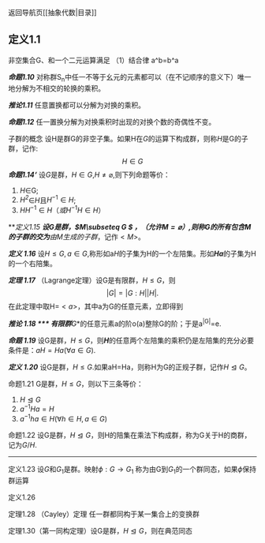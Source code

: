 返回导航页[[抽象代数|目录]]
## 定义1.1

非空集合G、和一个二元运算满足
（1）结合律 a^b=b^a 



***命题1.10*** 对称群S<sub>n</sub>中任一不等于幺元的元素都可以（在不记顺序的意义下）唯一地分解为不相交的轮换的乘积。

***推论1.11*** 任意置换都可以分解为对换的乘积。

***命题1.12*** 任一置换分解为对换乘积时出现的对换个数的奇偶性不变。

子群的概念
设H是群G的非空子集。如果H在*G*的运算下构成群，则称*H*是G的子群，记作:$$H\in G$$***命题1.14‘***  设*G*是群，$H \in G$,$H\neq\varnothing$,则下列命题等价：
1. *H*$\in$G;
2. *H<sup>2*$\in$*H*且$H^{-1}\in H$;
3.  $HH^{-1}\in H （或H^{-1}H \in H）$

***定义1.15 ***设G是群，$M\subseteq G
$ ，（允许$M=\varnothing$）,则称G的所有包含M的子群的交为**由M生成的子群**，记作$<M>$。

***定义 1.16*** 设$H \le G,a\in G$,称形如a*H*的子集为H的一个左陪集。形如***Ha***的子集为H的一个右陪集。

***定理 1.17*** （Lagrange定理）设G是有限群，$H\le G$，则$$|G|=|G:H||H|.$$
在此定理中取H=$<a>$，其中a为G的任意元素，立即得到

***推论 1.18 *** 有限群**G**的任意元素a的阶o(a)整除G的阶；于是a<sup>|G|</sup>=e.

***命题 1.19*** 设G是群，$H\le G$，则***H***的任意两个左陪集的乘积仍是左陪集的充分必要条件是：$aH=Ha(\forall a\in G)$.

***定义 1.20*** 设G是群，$H\le G$.如果aH=Ha，则称H为G的正规子群，记作$H  \trianglelefteq G$。

命题1.21 G是群，$H \le G$，则以下三条等价：
1. $H \trianglelefteq G$
2. $a^{-1}Ha=H$
3. $a^{-1}ha \in H(\forall h \in H,a \in G)$

命题1.22 设G是群，$H\trianglelefteq G$，则H的陪集在乘法下构成群，称为G关于H的商群，记为$G/H$.

---
定义1.23 设*G*和$G_1$是群。映射$\phi:G\to G_{1}$ 称为由G到$G_1$的一个群同态，如果$\phi$保持群运算

定义1.26 

定理1.28 （Cayley）定理 任一群都同构于某一集合上的变换群

定理1.30（第一同构定理）设G是群，$H \trianglelefteq G$，则在典范同态
